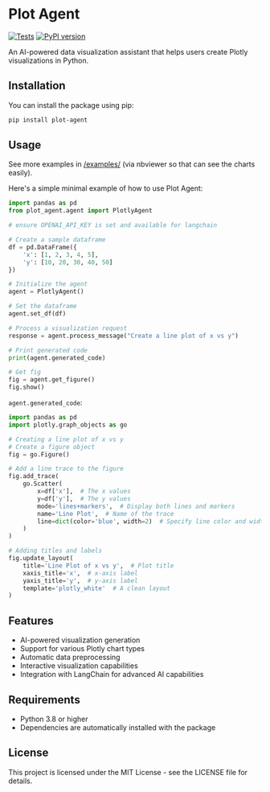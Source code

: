 # Plot Agent

[![Tests](https://github.com/andrewm4894/plot-agent/actions/workflows/test.yml/badge.svg)](https://github.com/andrewm4894/plot-agent/actions/workflows/test.yml)
[![PyPI version](https://badge.fury.io/py/plot-agent.svg)](https://badge.fury.io/py/plot-agent)

An AI-powered data visualization assistant that helps users create Plotly visualizations in Python.

## Installation

You can install the package using pip:

```bash
pip install plot-agent
```

## Usage

See more examples in [/examples/](https://nbviewer.org/github/andrewm4894/plot-agent/tree/main/examples/) (via nbviewer so that can see the charts easily).

Here's a simple minimal example of how to use Plot Agent:

```python
import pandas as pd
from plot_agent.agent import PlotlyAgent

# ensure OPENAI_API_KEY is set and available for langchain

# Create a sample dataframe
df = pd.DataFrame({
    'x': [1, 2, 3, 4, 5],
    'y': [10, 20, 30, 40, 50]
})

# Initialize the agent
agent = PlotlyAgent()

# Set the dataframe
agent.set_df(df)

# Process a visualization request
response = agent.process_message("Create a line plot of x vs y")

# Print generated code
print(agent.generated_code)

# Get fig
fig = agent.get_figure()
fig.show()
```

`agent.generated_code`:

```python
import pandas as pd
import plotly.graph_objects as go

# Creating a line plot of x vs y
# Create a figure object
fig = go.Figure()

# Add a line trace to the figure
fig.add_trace(
    go.Scatter(
        x=df['x'],  # The x values
        y=df['y'],  # The y values
        mode='lines+markers',  # Display both lines and markers
        name='Line Plot',  # Name of the trace
        line=dict(color='blue', width=2)  # Specify line color and width
    )
)

# Adding titles and labels
fig.update_layout(
    title='Line Plot of x vs y',  # Plot title
    xaxis_title='x',  # x-axis label
    yaxis_title='y',  # y-axis label
    template='plotly_white'  # A clean layout
)
```

## Features

- AI-powered visualization generation
- Support for various Plotly chart types
- Automatic data preprocessing
- Interactive visualization capabilities
- Integration with LangChain for advanced AI capabilities

## Requirements

- Python 3.8 or higher
- Dependencies are automatically installed with the package

## License

This project is licensed under the MIT License - see the LICENSE file for details. 